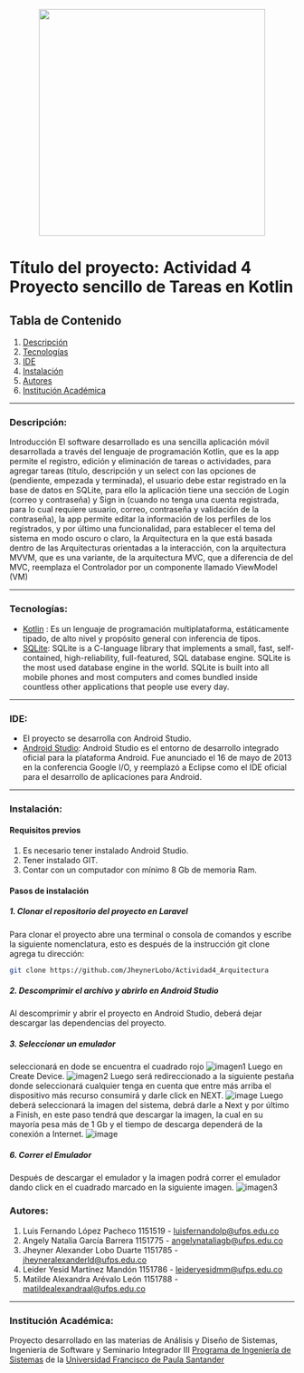 <p align="center"><a href="https://kotlinlang.org/" target="_blank"><img src="https://developer.android.com/static/codelabs/basic-android-kotlin-compose-first-program/img/3bbebda874e6003b.png?hl=es-419" width="400"></a></p>

# Título del proyecto: Actividad 4 Proyecto sencillo de Tareas en Kotlin

## Tabla de Contenido
1. [Descripción](#descripción)
2. [Tecnologías](#tecnologías)
3. [IDE](#ide)
4. [Instalación](#instalación)
5. [Autores](#autores)
6. [Institución Académica](#institución-académica)

___
### Descripción: 

Introducción
El software desarrollado es una sencilla aplicación móvil desarrollada a través del lenguaje de programación Kotlin, que es la app permite el registro, edición y eliminación de tareas o actividades, para agregar tareas (título, descripción y un select con las opciones de (pendiente, empezada y terminada), el usuario debe estar registrado en la base de datos en SQLite, para ello la aplicación tiene una sección de Login (correo y contraseña) y Sign in (cuando no tenga una cuenta registrada, para lo cual requiere usuario, correo, contraseña y validación de la contraseña), la app permite editar la información de los perfiles de los registrados, y por último una funcionalidad, para establecer el tema del sistema en modo oscuro o claro, la Arquitectura en la que está basada dentro de las Arquitecturas orientadas a la interacción, con la arquitectura MVVM, que es una variante, de la arquitectura MVC, que a diferencia de del MVC, reemplaza el Controlador por un componente llamado ViewModel (VM)



___
### Tecnologías:

- [Kotlin](https://www.youtube.com/watch?v=Y0tcdQ7Nfqk "Kotlin") : Es un lenguaje de programación multiplataforma, estáticamente tipado, de alto nivel y propósito general con inferencia de tipos. 
- [SQLite](https://sqlite.org/index.html "SQLite"): SQLite is a C-language library that implements a small, fast, self-contained, high-reliability, full-featured, SQL database engine. SQLite is the most used database engine in the world. SQLite is built into all mobile phones and most computers and comes bundled inside countless other applications that people use every day.

___
### IDE:

- El proyecto se desarrolla con Android Studio.
- [Android Studio](https://developer.android.com/studio "Android Studio"): Android Studio es el entorno de desarrollo integrado oficial para la plataforma Android. Fue anunciado el 16 de mayo de 2013 en la conferencia Google I/O, y reemplazó a Eclipse como el IDE oficial para el desarrollo de aplicaciones para Android.

___
### Instalación:

#### Requisitos previos
1. Es necesario tener instalado Android Studio.
2. Tener instalado GIT.
3. Contar con un computador con mínimo 8 Gb de memoria Ram.

#### Pasos de instalación

##### 1. Clonar el repositorio del proyecto en Laravel
Para clonar el proyecto abre una terminal o consola de comandos y escribe la siguiente nomenclatura, esto es después de la instrucción git clone agrega tu dirección:
```sh
git clone https://github.com/JheynerLobo/Actividad4_Arquitectura
```

##### 2. Descomprimir el archivo y abrirlo en Android Studio

Al descomprimir y abrir el proyecto en Android Studio, deberá dejar descargar las dependencias del proyecto.

##### 3. Seleccionar un emulador
seleccionará en dode se encuentra el cuadrado rojo
![imagen1](https://github.com/JheynerLobo/Actividad4_Arquitectura/assets/84026784/1444c820-5302-4b20-b415-f904ad5deed9)
Luego en Create Device.
![imagen2](https://github.com/JheynerLobo/Actividad4_Arquitectura/assets/84026784/832be94f-3a04-4878-9469-5709dce571d4)
Luego será redireccionado a la siguiente pestaña donde seleccionará cualquier tenga en cuenta que entre más arriba el dispositivo más recurso consumirá y darle click en NEXT.
![image](https://github.com/JheynerLobo/Actividad4_Arquitectura/assets/84026784/4d579321-4bed-44bb-b47a-c0a582c777d9)
Luego deberá seleccionará la imagen del sistema, debrá darle a Next y por último a Finish, en este paso tendrá que descargar la imagen, la cual en su mayoría pesa más de 1 Gb y el tiempo de descarga dependerá de la conexión a Internet.
![image](https://github.com/JheynerLobo/Actividad4_Arquitectura/assets/84026784/a343fa2a-2b73-40d3-80de-6d364840f060)
##### 6. Correr el Emulador
Después de descargar el emulador y la imagen podrá correr el emulador dando click en el cuadrado marcado en la siguiente imagen.
![imagen3](https://github.com/JheynerLobo/Actividad4_Arquitectura/assets/84026784/fe6aa2f6-45fd-4942-aa20-fb21caccd689)
### Autores:
1. Luis Fernando López Pacheco 1151519 - luisfernandolp@ufps.edu.co
2. Angely Natalia García Barrera 1151775 - angelynataliagb@ufps.edu.co
3. Jheyner Alexander Lobo Duarte 1151785 - jheyneralexanderld@ufps.edu.co
4. Leider Yesid Martínez Mandón 1151786 - leideryesidmm@ufps.edu.co
5. Matilde Alexandra Arévalo León 1151788 - matildealexandraal@ufps.edu.co
___
### Institución Académica:
Proyecto desarrollado en las materias de Análisis y Diseño de Sistemas, Ingeniería de Software y Seminario Integrador III [Programa de Ingeniería de Sistemas](https://ingsistemas.cloud.ufps.edu.co/ "Programa de Ingeniería de Sistemas") de la [Universidad Francisco de Paula Santander](https://ww2.ufps.edu.co/ "Universidad Francisco de Paula Santander")
